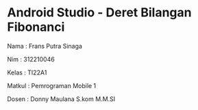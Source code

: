 # Android Studio - Deret Bilangan Fibonanci 

Nama   : Frans Putra Sinaga

Nim    : 312210046

Kelas  : TI22A1 

Matkul : Pemrograman Mobile 1

Dosen  : Donny Maulana S.kom M.M.SI



